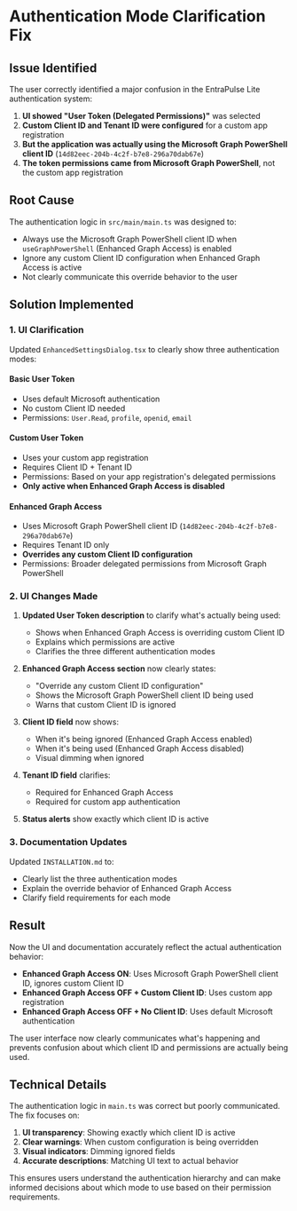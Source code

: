 # Authentication Mode Clarification Fix

## Issue Identified

The user correctly identified a major confusion in the EntraPulse Lite authentication system:

1. **UI showed "User Token (Delegated Permissions)"** was selected
2. **Custom Client ID and Tenant ID were configured** for a custom app registration
3. **But the application was actually using the Microsoft Graph PowerShell client ID** (`14d82eec-204b-4c2f-b7e8-296a70dab67e`)
4. **The token permissions came from Microsoft Graph PowerShell**, not the custom app registration

## Root Cause

The authentication logic in `src/main/main.ts` was designed to:
- Always use the Microsoft Graph PowerShell client ID when `useGraphPowerShell` (Enhanced Graph Access) is enabled
- Ignore any custom Client ID configuration when Enhanced Graph Access is active
- Not clearly communicate this override behavior to the user

## Solution Implemented

### 1. UI Clarification

Updated `EnhancedSettingsDialog.tsx` to clearly show three authentication modes:

#### **Basic User Token**
- Uses default Microsoft authentication
- No custom Client ID needed
- Permissions: `User.Read`, `profile`, `openid`, `email`

#### **Custom User Token** 
- Uses your custom app registration
- Requires Client ID + Tenant ID
- Permissions: Based on your app registration's delegated permissions
- **Only active when Enhanced Graph Access is disabled**

#### **Enhanced Graph Access**
- Uses Microsoft Graph PowerShell client ID (`14d82eec-204b-4c2f-b7e8-296a70dab67e`)
- Requires Tenant ID only
- **Overrides any custom Client ID configuration**
- Permissions: Broader delegated permissions from Microsoft Graph PowerShell

### 2. UI Changes Made

1. **Updated User Token description** to clarify what's actually being used:
   - Shows when Enhanced Graph Access is overriding custom Client ID
   - Explains which permissions are active
   - Clarifies the three different authentication modes

2. **Enhanced Graph Access section** now clearly states:
   - "Override any custom Client ID configuration"
   - Shows the Microsoft Graph PowerShell client ID being used
   - Warns that custom Client ID is ignored

3. **Client ID field** now shows:
   - When it's being ignored (Enhanced Graph Access enabled)
   - When it's being used (Enhanced Graph Access disabled)
   - Visual dimming when ignored

4. **Tenant ID field** clarifies:
   - Required for Enhanced Graph Access
   - Required for custom app authentication

5. **Status alerts** show exactly which client ID is active

### 3. Documentation Updates

Updated `INSTALLATION.md` to:
- Clearly list the three authentication modes
- Explain the override behavior of Enhanced Graph Access
- Clarify field requirements for each mode

## Result

Now the UI and documentation accurately reflect the actual authentication behavior:

- **Enhanced Graph Access ON**: Uses Microsoft Graph PowerShell client ID, ignores custom Client ID
- **Enhanced Graph Access OFF + Custom Client ID**: Uses custom app registration
- **Enhanced Graph Access OFF + No Client ID**: Uses default Microsoft authentication

The user interface now clearly communicates what's happening and prevents confusion about which client ID and permissions are actually being used.

## Technical Details

The authentication logic in `main.ts` was correct but poorly communicated. The fix focuses on:

1. **UI transparency**: Showing exactly which client ID is active
2. **Clear warnings**: When custom configuration is being overridden
3. **Visual indicators**: Dimming ignored fields
4. **Accurate descriptions**: Matching UI text to actual behavior

This ensures users understand the authentication hierarchy and can make informed decisions about which mode to use based on their permission requirements.
